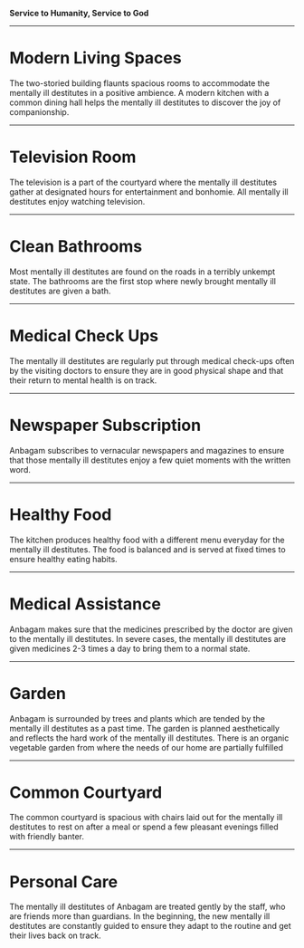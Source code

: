 **Service to Humanity, Service to God**

---

# Modern Living Spaces

The two-storied building flaunts spacious rooms to accommodate the mentally ill destitutes in a positive ambience.  A modern kitchen with a common dining hall helps the mentally ill destitutes to discover the joy of companionship.

---

# Television Room

The television is a part of the courtyard where the mentally ill destitutes gather at designated hours for entertainment and bonhomie. All mentally ill destitutes enjoy watching television.

---

# Clean Bathrooms

Most mentally ill destitutes are found on the roads in a terribly unkempt state. The bathrooms are the first stop where newly brought mentally ill destitutes are given a bath.

---

# Medical Check Ups

The mentally ill destitutes are regularly put through medical check-ups often by the visiting doctors to ensure they are in good physical shape and that their return to mental health is on track.

---

# Newspaper Subscription

Anbagam subscribes to vernacular newspapers and magazines to ensure that those mentally ill destitutes enjoy a few quiet moments with the written word.

---

# Healthy Food

The kitchen produces healthy food with a different menu everyday for the mentally ill destitutes. The food is balanced and is served at fixed times to ensure healthy eating habits.

---

# Medical Assistance

Anbagam makes sure that the medicines prescribed by the doctor are given to the mentally ill destitutes. In severe cases, the mentally ill destitutes are given medicines 2-3 times a day to bring them to a normal state.

---

# Garden

Anbagam is surrounded by trees and plants which are tended by the mentally ill destitutes as a past time. The garden is planned aesthetically and reflects the hard work of the mentally ill destitutes. There is an organic vegetable garden from where the needs of our home are partially fulfilled 

---

# Common Courtyard
The common courtyard is spacious with chairs laid out for the mentally ill destitutes to rest on after a meal or spend a few pleasant evenings filled with friendly banter.

---

# Personal Care

The mentally ill destitutes of Anbagam are treated gently by the staff, who are friends more than guardians. In the beginning, the new mentally ill destitutes are constantly guided to ensure they adapt to the routine and get their lives back on track.

